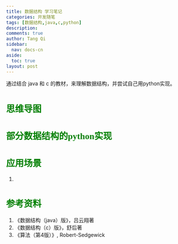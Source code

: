 ```yaml
---
title: 数据结构 学习笔记
categories: 开发随笔
tags: [数据结构,java,c,python]
description: 
comments: true
author: Tang Qi
sidebar:
  nav: docs-cn
aside:
  toc: true
layout: post
---
```


通过结合 java 和 c 的教材，来理解数据结构，并尝试自己用python实现。

<!--more-->

# <font face="黑体" color=green size=5>思维导图</font>



# <font face="黑体" color=green size=5>部分数据结构的python实现</font>



# <font face="黑体" color=green size=5>应用场景</font>

1. 


# <font face="黑体" color=green size=5>参考资料</font>

1.   《数据结构（java）版》，吕云翔著
2.  《数据结构（c）版》，舒后著
3.   《算法（第4版）》, Robert-Sedgewick

